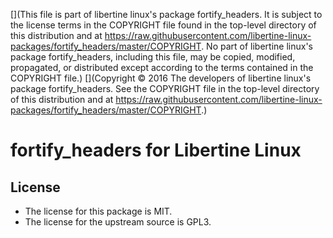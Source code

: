 [](This file is part of libertine linux's package fortify_headers. It is subject to the license terms in the COPYRIGHT file found in the top-level directory of this distribution and at https://raw.githubusercontent.com/libertine-linux-packages/fortify_headers/master/COPYRIGHT. No part of libertine linux's package fortify_headers, including this file, may be copied, modified, propagated, or distributed except according to the terms contained in the COPYRIGHT file.)
[](Copyright © 2016 The developers of libertine linux's package fortify_headers. See the COPYRIGHT file in the top-level directory of this distribution and at https://raw.githubusercontent.com/libertine-linux-packages/fortify_headers/master/COPYRIGHT.)

# fortify_headers for Libertine Linux

## License

* The license for this package is MIT.
* The license for the upstream source is GPL3.

